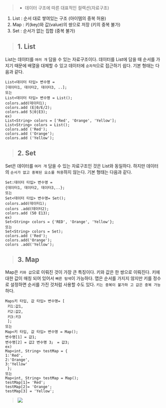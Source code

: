 >- 데이터 구조에 따른 대표적인 컬렉션(자료구조)
1) List : 순서 대로 쌓여있는 구조 (아이템의 중복 허용)
2) Map : 키(key)와 값(value)의 쌍으로 저장 (키의 중복 불가)
3) Set : 순서가 없는 집합 (중복 불가)



> ##  1. List
List는 데이터를 `여러 개` 담을 수 있는 자료구조이다. 데이터를 List에 담을 때 순서를 가지기 때문에 배열을 대체할 수 있고 데이터에 `순차적`으로 접근하기 쉽다. 기본 형태는 다음과 같다.

```
List<데이터 타입> 변수명 = 
[데이터1, 데이터2, 데이터3, ..];
또는
List<데이터 타입> 변수명 = List();
colors.add(데이터1);
colors.add (E|0/E/2);
colors.add 5|0|E3);
ex)
List<String> colors = ['Red', 'Orange', 'Yellow'];
List<String> colors = List();
colors.add ('Red');
colors.add ('Orange');
colors.add ('Yellow');
```



  
> ##    2. Set
Set은 데이터를 `여러 개` 담을 수 있는 자료구조인 것은 List와 동일하다. 하지만 데이터의 `순서가 없고 중복된 요소를 허용`하지 않는다. 기본 형태는 다음과 같다.

```
Set:데이터 타입> 변수명 = 
{데이터1, 데이터2, 데이터3,..};
또는
Set<데이터 타입> 변수명= Set();
colors.add(데이터1);
colors .add(데이터2);
colors.add (50 E13);
ex)
Set<String> colors = {'RED', 'Orange', 'Yellow'};
또는
Set<String> colors = Set);
colors.add ('Red');
colors.add('Orange');
colors .add('Yellow');
```
  

  
> ##  3. Мар
Map은 `키와 값`으로 이뤄진 것이 가장 큰 특징이다. 키와 값은 한 쌍으로 이뤄진다. 키에 대한 값이 매칭 되어 있어서 `빠른 탐색`이 가능하다.
맵은 순서를 가지지 않지만 키를 정수로 설정하면 순서를 가진 것처럼 사용할 수도 있다. `키는 중복이 불가하 고 값은 중복 가능`하다.

 ```
 Maps키 타입, 값 타입> 변수명= [ 
  키1:값1,
  키2:값2,
  키3:키3
  ];
또는
Map<키 타입, 값 타입> 변수명 = Map();
변수명[1] = 값1;
변수명[2] = 값2 변수명 3」 = 값3;
ex)
Map<int, String> testMap = {
1:'Red',
2:'Orange',
3:'Yellow'
  };
또는
Map<int, String> testMap = Map();
testMap[1]= 'Red'; 
testMap[2]= 'Orange';
testMap[3] = 'Yellow'; 
``` 
  
  
  > ![](https://velog.velcdn.com/images/hee462/post/7ebe3375-facb-4b06-ad2a-65946a1100d5/image.png)
